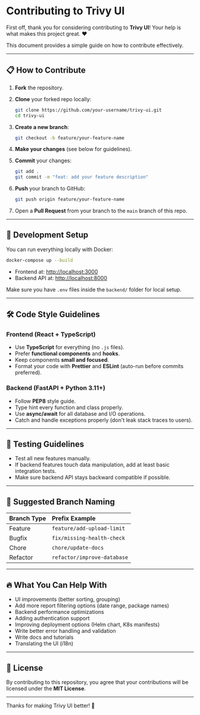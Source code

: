 # Contributing to Trivy UI

First off, thank you for considering contributing to **Trivy UI**!
Your help is what makes this project great. ❤️

This document provides a simple guide on how to contribute effectively.

---

## 📋 How to Contribute

1. **Fork** the repository.
2. **Clone** your forked repo locally:

   ```bash
   git clone https://github.com/your-username/trivy-ui.git
   cd trivy-ui
   ```

3. **Create a new branch**:

   ```bash
   git checkout -b feature/your-feature-name
   ```

4. **Make your changes** (see below for guidelines).
5. **Commit** your changes:

   ```bash
   git add .
   git commit -m "feat: add your feature description"
   ```

6. **Push** your branch to GitHub:

   ```bash
   git push origin feature/your-feature-name
   ```

7. Open a **Pull Request** from your branch to the `main` branch of this repo.

---

## 🚀 Development Setup

You can run everything locally with Docker:

```bash
docker-compose up --build
```

- Frontend at: <http://localhost:3000>
- Backend API at: <http://localhost:8000>

Make sure you have `.env` files inside the `backend/` folder for local setup.

---

## 🛠 Code Style Guidelines

### Frontend (React + TypeScript)

- Use **TypeScript** for everything (no `.js` files).
- Prefer **functional components** and **hooks**.
- Keep components **small and focused**.
- Format your code with **Prettier** and **ESLint** (auto-run before commits preferred).

### Backend (FastAPI + Python 3.11+)

- Follow **PEP8** style guide.
- Type hint every function and class properly.
- Use **async/await** for all database and I/O operations.
- Catch and handle exceptions properly (don't leak stack traces to users).

---

## 🧪 Testing Guidelines

- Test all new features manually.
- If backend features touch data manipulation, add at least basic integration tests.
- Make sure backend API stays backward compatible if possible.

---

## 📂 Suggested Branch Naming

| Branch Type | Prefix Example              |
| :---------- | :-------------------------- |
| Feature     | `feature/add-upload-limit`  |
| Bugfix      | `fix/missing-health-check`  |
| Chore       | `chore/update-docs`         |
| Refactor    | `refactor/improve-database` |

---

## 🔥 What You Can Help With

- UI improvements (better sorting, grouping)
- Add more report filtering options (date range, package names)
- Backend performance optimizations
- Adding authentication support
- Improving deployment options (Helm chart, K8s manifests)
- Write better error handling and validation
- Write docs and tutorials
- Translating the UI (i18n)

---

## 📜 License

By contributing to this repository, you agree that your contributions will be licensed under the **MIT License**.

---

Thanks for making Trivy UI better! 🚀
